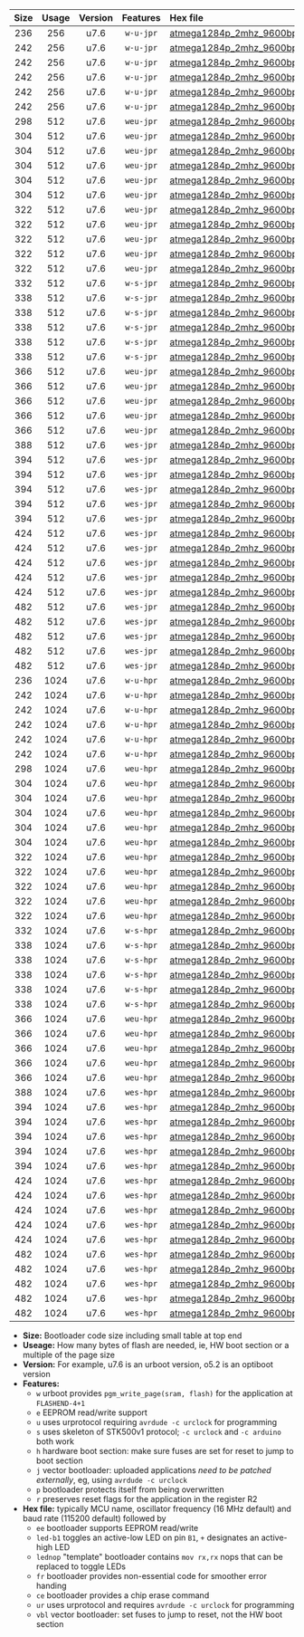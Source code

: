 |Size|Usage|Version|Features|Hex file|
|:-:|:-:|:-:|:-:|:--|
|236|256|u7.6|`w-u-jpr`|[atmega1284p_2mhz_9600bps_ur_vbl.hex](https://raw.githubusercontent.com/stefanrueger/urboot/main//atmega1284p_2mhz_9600bps_ur_vbl.hex)|
|242|256|u7.6|`w-u-jpr`|[atmega1284p_2mhz_9600bps_led+b5_ur_vbl.hex](https://raw.githubusercontent.com/stefanrueger/urboot/main//atmega1284p_2mhz_9600bps_led+b5_ur_vbl.hex)|
|242|256|u7.6|`w-u-jpr`|[atmega1284p_2mhz_9600bps_led+b7_ur_vbl.hex](https://raw.githubusercontent.com/stefanrueger/urboot/main//atmega1284p_2mhz_9600bps_led+b7_ur_vbl.hex)|
|242|256|u7.6|`w-u-jpr`|[atmega1284p_2mhz_9600bps_led+c7_ur_vbl.hex](https://raw.githubusercontent.com/stefanrueger/urboot/main//atmega1284p_2mhz_9600bps_led+c7_ur_vbl.hex)|
|242|256|u7.6|`w-u-jpr`|[atmega1284p_2mhz_9600bps_led+d7_ur_vbl.hex](https://raw.githubusercontent.com/stefanrueger/urboot/main//atmega1284p_2mhz_9600bps_led+d7_ur_vbl.hex)|
|242|256|u7.6|`w-u-jpr`|[atmega1284p_2mhz_9600bps_lednop_ur_vbl.hex](https://raw.githubusercontent.com/stefanrueger/urboot/main//atmega1284p_2mhz_9600bps_lednop_ur_vbl.hex)|
|298|512|u7.6|`weu-jpr`|[atmega1284p_2mhz_9600bps_ee_ur_vbl.hex](https://raw.githubusercontent.com/stefanrueger/urboot/main//atmega1284p_2mhz_9600bps_ee_ur_vbl.hex)|
|304|512|u7.6|`weu-jpr`|[atmega1284p_2mhz_9600bps_ee_led+b5_ur_vbl.hex](https://raw.githubusercontent.com/stefanrueger/urboot/main//atmega1284p_2mhz_9600bps_ee_led+b5_ur_vbl.hex)|
|304|512|u7.6|`weu-jpr`|[atmega1284p_2mhz_9600bps_ee_led+b7_ur_vbl.hex](https://raw.githubusercontent.com/stefanrueger/urboot/main//atmega1284p_2mhz_9600bps_ee_led+b7_ur_vbl.hex)|
|304|512|u7.6|`weu-jpr`|[atmega1284p_2mhz_9600bps_ee_led+c7_ur_vbl.hex](https://raw.githubusercontent.com/stefanrueger/urboot/main//atmega1284p_2mhz_9600bps_ee_led+c7_ur_vbl.hex)|
|304|512|u7.6|`weu-jpr`|[atmega1284p_2mhz_9600bps_ee_led+d7_ur_vbl.hex](https://raw.githubusercontent.com/stefanrueger/urboot/main//atmega1284p_2mhz_9600bps_ee_led+d7_ur_vbl.hex)|
|304|512|u7.6|`weu-jpr`|[atmega1284p_2mhz_9600bps_ee_lednop_ur_vbl.hex](https://raw.githubusercontent.com/stefanrueger/urboot/main//atmega1284p_2mhz_9600bps_ee_lednop_ur_vbl.hex)|
|322|512|u7.6|`weu-jpr`|[atmega1284p_2mhz_9600bps_ee_led+b5_fr_ur_vbl.hex](https://raw.githubusercontent.com/stefanrueger/urboot/main//atmega1284p_2mhz_9600bps_ee_led+b5_fr_ur_vbl.hex)|
|322|512|u7.6|`weu-jpr`|[atmega1284p_2mhz_9600bps_ee_led+b7_fr_ur_vbl.hex](https://raw.githubusercontent.com/stefanrueger/urboot/main//atmega1284p_2mhz_9600bps_ee_led+b7_fr_ur_vbl.hex)|
|322|512|u7.6|`weu-jpr`|[atmega1284p_2mhz_9600bps_ee_led+c7_fr_ur_vbl.hex](https://raw.githubusercontent.com/stefanrueger/urboot/main//atmega1284p_2mhz_9600bps_ee_led+c7_fr_ur_vbl.hex)|
|322|512|u7.6|`weu-jpr`|[atmega1284p_2mhz_9600bps_ee_led+d7_fr_ur_vbl.hex](https://raw.githubusercontent.com/stefanrueger/urboot/main//atmega1284p_2mhz_9600bps_ee_led+d7_fr_ur_vbl.hex)|
|322|512|u7.6|`weu-jpr`|[atmega1284p_2mhz_9600bps_ee_lednop_fr_ur_vbl.hex](https://raw.githubusercontent.com/stefanrueger/urboot/main//atmega1284p_2mhz_9600bps_ee_lednop_fr_ur_vbl.hex)|
|332|512|u7.6|`w-s-jpr`|[atmega1284p_2mhz_9600bps_vbl.hex](https://raw.githubusercontent.com/stefanrueger/urboot/main//atmega1284p_2mhz_9600bps_vbl.hex)|
|338|512|u7.6|`w-s-jpr`|[atmega1284p_2mhz_9600bps_led+b5_vbl.hex](https://raw.githubusercontent.com/stefanrueger/urboot/main//atmega1284p_2mhz_9600bps_led+b5_vbl.hex)|
|338|512|u7.6|`w-s-jpr`|[atmega1284p_2mhz_9600bps_led+b7_vbl.hex](https://raw.githubusercontent.com/stefanrueger/urboot/main//atmega1284p_2mhz_9600bps_led+b7_vbl.hex)|
|338|512|u7.6|`w-s-jpr`|[atmega1284p_2mhz_9600bps_led+c7_vbl.hex](https://raw.githubusercontent.com/stefanrueger/urboot/main//atmega1284p_2mhz_9600bps_led+c7_vbl.hex)|
|338|512|u7.6|`w-s-jpr`|[atmega1284p_2mhz_9600bps_led+d7_vbl.hex](https://raw.githubusercontent.com/stefanrueger/urboot/main//atmega1284p_2mhz_9600bps_led+d7_vbl.hex)|
|338|512|u7.6|`w-s-jpr`|[atmega1284p_2mhz_9600bps_lednop_vbl.hex](https://raw.githubusercontent.com/stefanrueger/urboot/main//atmega1284p_2mhz_9600bps_lednop_vbl.hex)|
|366|512|u7.6|`weu-jpr`|[atmega1284p_2mhz_9600bps_ee_led+b5_fr_ce_ur_vbl.hex](https://raw.githubusercontent.com/stefanrueger/urboot/main//atmega1284p_2mhz_9600bps_ee_led+b5_fr_ce_ur_vbl.hex)|
|366|512|u7.6|`weu-jpr`|[atmega1284p_2mhz_9600bps_ee_led+b7_fr_ce_ur_vbl.hex](https://raw.githubusercontent.com/stefanrueger/urboot/main//atmega1284p_2mhz_9600bps_ee_led+b7_fr_ce_ur_vbl.hex)|
|366|512|u7.6|`weu-jpr`|[atmega1284p_2mhz_9600bps_ee_led+c7_fr_ce_ur_vbl.hex](https://raw.githubusercontent.com/stefanrueger/urboot/main//atmega1284p_2mhz_9600bps_ee_led+c7_fr_ce_ur_vbl.hex)|
|366|512|u7.6|`weu-jpr`|[atmega1284p_2mhz_9600bps_ee_led+d7_fr_ce_ur_vbl.hex](https://raw.githubusercontent.com/stefanrueger/urboot/main//atmega1284p_2mhz_9600bps_ee_led+d7_fr_ce_ur_vbl.hex)|
|366|512|u7.6|`weu-jpr`|[atmega1284p_2mhz_9600bps_ee_lednop_fr_ce_ur_vbl.hex](https://raw.githubusercontent.com/stefanrueger/urboot/main//atmega1284p_2mhz_9600bps_ee_lednop_fr_ce_ur_vbl.hex)|
|388|512|u7.6|`wes-jpr`|[atmega1284p_2mhz_9600bps_ee_vbl.hex](https://raw.githubusercontent.com/stefanrueger/urboot/main//atmega1284p_2mhz_9600bps_ee_vbl.hex)|
|394|512|u7.6|`wes-jpr`|[atmega1284p_2mhz_9600bps_ee_led+b5_vbl.hex](https://raw.githubusercontent.com/stefanrueger/urboot/main//atmega1284p_2mhz_9600bps_ee_led+b5_vbl.hex)|
|394|512|u7.6|`wes-jpr`|[atmega1284p_2mhz_9600bps_ee_led+b7_vbl.hex](https://raw.githubusercontent.com/stefanrueger/urboot/main//atmega1284p_2mhz_9600bps_ee_led+b7_vbl.hex)|
|394|512|u7.6|`wes-jpr`|[atmega1284p_2mhz_9600bps_ee_led+c7_vbl.hex](https://raw.githubusercontent.com/stefanrueger/urboot/main//atmega1284p_2mhz_9600bps_ee_led+c7_vbl.hex)|
|394|512|u7.6|`wes-jpr`|[atmega1284p_2mhz_9600bps_ee_led+d7_vbl.hex](https://raw.githubusercontent.com/stefanrueger/urboot/main//atmega1284p_2mhz_9600bps_ee_led+d7_vbl.hex)|
|394|512|u7.6|`wes-jpr`|[atmega1284p_2mhz_9600bps_ee_lednop_vbl.hex](https://raw.githubusercontent.com/stefanrueger/urboot/main//atmega1284p_2mhz_9600bps_ee_lednop_vbl.hex)|
|424|512|u7.6|`wes-jpr`|[atmega1284p_2mhz_9600bps_ee_led+b5_fr_vbl.hex](https://raw.githubusercontent.com/stefanrueger/urboot/main//atmega1284p_2mhz_9600bps_ee_led+b5_fr_vbl.hex)|
|424|512|u7.6|`wes-jpr`|[atmega1284p_2mhz_9600bps_ee_led+b7_fr_vbl.hex](https://raw.githubusercontent.com/stefanrueger/urboot/main//atmega1284p_2mhz_9600bps_ee_led+b7_fr_vbl.hex)|
|424|512|u7.6|`wes-jpr`|[atmega1284p_2mhz_9600bps_ee_led+c7_fr_vbl.hex](https://raw.githubusercontent.com/stefanrueger/urboot/main//atmega1284p_2mhz_9600bps_ee_led+c7_fr_vbl.hex)|
|424|512|u7.6|`wes-jpr`|[atmega1284p_2mhz_9600bps_ee_led+d7_fr_vbl.hex](https://raw.githubusercontent.com/stefanrueger/urboot/main//atmega1284p_2mhz_9600bps_ee_led+d7_fr_vbl.hex)|
|424|512|u7.6|`wes-jpr`|[atmega1284p_2mhz_9600bps_ee_lednop_fr_vbl.hex](https://raw.githubusercontent.com/stefanrueger/urboot/main//atmega1284p_2mhz_9600bps_ee_lednop_fr_vbl.hex)|
|482|512|u7.6|`wes-jpr`|[atmega1284p_2mhz_9600bps_ee_led+b5_fr_ce_vbl.hex](https://raw.githubusercontent.com/stefanrueger/urboot/main//atmega1284p_2mhz_9600bps_ee_led+b5_fr_ce_vbl.hex)|
|482|512|u7.6|`wes-jpr`|[atmega1284p_2mhz_9600bps_ee_led+b7_fr_ce_vbl.hex](https://raw.githubusercontent.com/stefanrueger/urboot/main//atmega1284p_2mhz_9600bps_ee_led+b7_fr_ce_vbl.hex)|
|482|512|u7.6|`wes-jpr`|[atmega1284p_2mhz_9600bps_ee_led+c7_fr_ce_vbl.hex](https://raw.githubusercontent.com/stefanrueger/urboot/main//atmega1284p_2mhz_9600bps_ee_led+c7_fr_ce_vbl.hex)|
|482|512|u7.6|`wes-jpr`|[atmega1284p_2mhz_9600bps_ee_led+d7_fr_ce_vbl.hex](https://raw.githubusercontent.com/stefanrueger/urboot/main//atmega1284p_2mhz_9600bps_ee_led+d7_fr_ce_vbl.hex)|
|482|512|u7.6|`wes-jpr`|[atmega1284p_2mhz_9600bps_ee_lednop_fr_ce_vbl.hex](https://raw.githubusercontent.com/stefanrueger/urboot/main//atmega1284p_2mhz_9600bps_ee_lednop_fr_ce_vbl.hex)|
|236|1024|u7.6|`w-u-hpr`|[atmega1284p_2mhz_9600bps_ur.hex](https://raw.githubusercontent.com/stefanrueger/urboot/main//atmega1284p_2mhz_9600bps_ur.hex)|
|242|1024|u7.6|`w-u-hpr`|[atmega1284p_2mhz_9600bps_led+b5_ur.hex](https://raw.githubusercontent.com/stefanrueger/urboot/main//atmega1284p_2mhz_9600bps_led+b5_ur.hex)|
|242|1024|u7.6|`w-u-hpr`|[atmega1284p_2mhz_9600bps_led+b7_ur.hex](https://raw.githubusercontent.com/stefanrueger/urboot/main//atmega1284p_2mhz_9600bps_led+b7_ur.hex)|
|242|1024|u7.6|`w-u-hpr`|[atmega1284p_2mhz_9600bps_led+c7_ur.hex](https://raw.githubusercontent.com/stefanrueger/urboot/main//atmega1284p_2mhz_9600bps_led+c7_ur.hex)|
|242|1024|u7.6|`w-u-hpr`|[atmega1284p_2mhz_9600bps_led+d7_ur.hex](https://raw.githubusercontent.com/stefanrueger/urboot/main//atmega1284p_2mhz_9600bps_led+d7_ur.hex)|
|242|1024|u7.6|`w-u-hpr`|[atmega1284p_2mhz_9600bps_lednop_ur.hex](https://raw.githubusercontent.com/stefanrueger/urboot/main//atmega1284p_2mhz_9600bps_lednop_ur.hex)|
|298|1024|u7.6|`weu-hpr`|[atmega1284p_2mhz_9600bps_ee_ur.hex](https://raw.githubusercontent.com/stefanrueger/urboot/main//atmega1284p_2mhz_9600bps_ee_ur.hex)|
|304|1024|u7.6|`weu-hpr`|[atmega1284p_2mhz_9600bps_ee_led+b5_ur.hex](https://raw.githubusercontent.com/stefanrueger/urboot/main//atmega1284p_2mhz_9600bps_ee_led+b5_ur.hex)|
|304|1024|u7.6|`weu-hpr`|[atmega1284p_2mhz_9600bps_ee_led+b7_ur.hex](https://raw.githubusercontent.com/stefanrueger/urboot/main//atmega1284p_2mhz_9600bps_ee_led+b7_ur.hex)|
|304|1024|u7.6|`weu-hpr`|[atmega1284p_2mhz_9600bps_ee_led+c7_ur.hex](https://raw.githubusercontent.com/stefanrueger/urboot/main//atmega1284p_2mhz_9600bps_ee_led+c7_ur.hex)|
|304|1024|u7.6|`weu-hpr`|[atmega1284p_2mhz_9600bps_ee_led+d7_ur.hex](https://raw.githubusercontent.com/stefanrueger/urboot/main//atmega1284p_2mhz_9600bps_ee_led+d7_ur.hex)|
|304|1024|u7.6|`weu-hpr`|[atmega1284p_2mhz_9600bps_ee_lednop_ur.hex](https://raw.githubusercontent.com/stefanrueger/urboot/main//atmega1284p_2mhz_9600bps_ee_lednop_ur.hex)|
|322|1024|u7.6|`weu-hpr`|[atmega1284p_2mhz_9600bps_ee_led+b5_fr_ur.hex](https://raw.githubusercontent.com/stefanrueger/urboot/main//atmega1284p_2mhz_9600bps_ee_led+b5_fr_ur.hex)|
|322|1024|u7.6|`weu-hpr`|[atmega1284p_2mhz_9600bps_ee_led+b7_fr_ur.hex](https://raw.githubusercontent.com/stefanrueger/urboot/main//atmega1284p_2mhz_9600bps_ee_led+b7_fr_ur.hex)|
|322|1024|u7.6|`weu-hpr`|[atmega1284p_2mhz_9600bps_ee_led+c7_fr_ur.hex](https://raw.githubusercontent.com/stefanrueger/urboot/main//atmega1284p_2mhz_9600bps_ee_led+c7_fr_ur.hex)|
|322|1024|u7.6|`weu-hpr`|[atmega1284p_2mhz_9600bps_ee_led+d7_fr_ur.hex](https://raw.githubusercontent.com/stefanrueger/urboot/main//atmega1284p_2mhz_9600bps_ee_led+d7_fr_ur.hex)|
|322|1024|u7.6|`weu-hpr`|[atmega1284p_2mhz_9600bps_ee_lednop_fr_ur.hex](https://raw.githubusercontent.com/stefanrueger/urboot/main//atmega1284p_2mhz_9600bps_ee_lednop_fr_ur.hex)|
|332|1024|u7.6|`w-s-hpr`|[atmega1284p_2mhz_9600bps.hex](https://raw.githubusercontent.com/stefanrueger/urboot/main//atmega1284p_2mhz_9600bps.hex)|
|338|1024|u7.6|`w-s-hpr`|[atmega1284p_2mhz_9600bps_led+b5.hex](https://raw.githubusercontent.com/stefanrueger/urboot/main//atmega1284p_2mhz_9600bps_led+b5.hex)|
|338|1024|u7.6|`w-s-hpr`|[atmega1284p_2mhz_9600bps_led+b7.hex](https://raw.githubusercontent.com/stefanrueger/urboot/main//atmega1284p_2mhz_9600bps_led+b7.hex)|
|338|1024|u7.6|`w-s-hpr`|[atmega1284p_2mhz_9600bps_led+c7.hex](https://raw.githubusercontent.com/stefanrueger/urboot/main//atmega1284p_2mhz_9600bps_led+c7.hex)|
|338|1024|u7.6|`w-s-hpr`|[atmega1284p_2mhz_9600bps_led+d7.hex](https://raw.githubusercontent.com/stefanrueger/urboot/main//atmega1284p_2mhz_9600bps_led+d7.hex)|
|338|1024|u7.6|`w-s-hpr`|[atmega1284p_2mhz_9600bps_lednop.hex](https://raw.githubusercontent.com/stefanrueger/urboot/main//atmega1284p_2mhz_9600bps_lednop.hex)|
|366|1024|u7.6|`weu-hpr`|[atmega1284p_2mhz_9600bps_ee_led+b5_fr_ce_ur.hex](https://raw.githubusercontent.com/stefanrueger/urboot/main//atmega1284p_2mhz_9600bps_ee_led+b5_fr_ce_ur.hex)|
|366|1024|u7.6|`weu-hpr`|[atmega1284p_2mhz_9600bps_ee_led+b7_fr_ce_ur.hex](https://raw.githubusercontent.com/stefanrueger/urboot/main//atmega1284p_2mhz_9600bps_ee_led+b7_fr_ce_ur.hex)|
|366|1024|u7.6|`weu-hpr`|[atmega1284p_2mhz_9600bps_ee_led+c7_fr_ce_ur.hex](https://raw.githubusercontent.com/stefanrueger/urboot/main//atmega1284p_2mhz_9600bps_ee_led+c7_fr_ce_ur.hex)|
|366|1024|u7.6|`weu-hpr`|[atmega1284p_2mhz_9600bps_ee_led+d7_fr_ce_ur.hex](https://raw.githubusercontent.com/stefanrueger/urboot/main//atmega1284p_2mhz_9600bps_ee_led+d7_fr_ce_ur.hex)|
|366|1024|u7.6|`weu-hpr`|[atmega1284p_2mhz_9600bps_ee_lednop_fr_ce_ur.hex](https://raw.githubusercontent.com/stefanrueger/urboot/main//atmega1284p_2mhz_9600bps_ee_lednop_fr_ce_ur.hex)|
|388|1024|u7.6|`wes-hpr`|[atmega1284p_2mhz_9600bps_ee.hex](https://raw.githubusercontent.com/stefanrueger/urboot/main//atmega1284p_2mhz_9600bps_ee.hex)|
|394|1024|u7.6|`wes-hpr`|[atmega1284p_2mhz_9600bps_ee_led+b5.hex](https://raw.githubusercontent.com/stefanrueger/urboot/main//atmega1284p_2mhz_9600bps_ee_led+b5.hex)|
|394|1024|u7.6|`wes-hpr`|[atmega1284p_2mhz_9600bps_ee_led+b7.hex](https://raw.githubusercontent.com/stefanrueger/urboot/main//atmega1284p_2mhz_9600bps_ee_led+b7.hex)|
|394|1024|u7.6|`wes-hpr`|[atmega1284p_2mhz_9600bps_ee_led+c7.hex](https://raw.githubusercontent.com/stefanrueger/urboot/main//atmega1284p_2mhz_9600bps_ee_led+c7.hex)|
|394|1024|u7.6|`wes-hpr`|[atmega1284p_2mhz_9600bps_ee_led+d7.hex](https://raw.githubusercontent.com/stefanrueger/urboot/main//atmega1284p_2mhz_9600bps_ee_led+d7.hex)|
|394|1024|u7.6|`wes-hpr`|[atmega1284p_2mhz_9600bps_ee_lednop.hex](https://raw.githubusercontent.com/stefanrueger/urboot/main//atmega1284p_2mhz_9600bps_ee_lednop.hex)|
|424|1024|u7.6|`wes-hpr`|[atmega1284p_2mhz_9600bps_ee_led+b5_fr.hex](https://raw.githubusercontent.com/stefanrueger/urboot/main//atmega1284p_2mhz_9600bps_ee_led+b5_fr.hex)|
|424|1024|u7.6|`wes-hpr`|[atmega1284p_2mhz_9600bps_ee_led+b7_fr.hex](https://raw.githubusercontent.com/stefanrueger/urboot/main//atmega1284p_2mhz_9600bps_ee_led+b7_fr.hex)|
|424|1024|u7.6|`wes-hpr`|[atmega1284p_2mhz_9600bps_ee_led+c7_fr.hex](https://raw.githubusercontent.com/stefanrueger/urboot/main//atmega1284p_2mhz_9600bps_ee_led+c7_fr.hex)|
|424|1024|u7.6|`wes-hpr`|[atmega1284p_2mhz_9600bps_ee_led+d7_fr.hex](https://raw.githubusercontent.com/stefanrueger/urboot/main//atmega1284p_2mhz_9600bps_ee_led+d7_fr.hex)|
|424|1024|u7.6|`wes-hpr`|[atmega1284p_2mhz_9600bps_ee_lednop_fr.hex](https://raw.githubusercontent.com/stefanrueger/urboot/main//atmega1284p_2mhz_9600bps_ee_lednop_fr.hex)|
|482|1024|u7.6|`wes-hpr`|[atmega1284p_2mhz_9600bps_ee_led+b5_fr_ce.hex](https://raw.githubusercontent.com/stefanrueger/urboot/main//atmega1284p_2mhz_9600bps_ee_led+b5_fr_ce.hex)|
|482|1024|u7.6|`wes-hpr`|[atmega1284p_2mhz_9600bps_ee_led+b7_fr_ce.hex](https://raw.githubusercontent.com/stefanrueger/urboot/main//atmega1284p_2mhz_9600bps_ee_led+b7_fr_ce.hex)|
|482|1024|u7.6|`wes-hpr`|[atmega1284p_2mhz_9600bps_ee_led+c7_fr_ce.hex](https://raw.githubusercontent.com/stefanrueger/urboot/main//atmega1284p_2mhz_9600bps_ee_led+c7_fr_ce.hex)|
|482|1024|u7.6|`wes-hpr`|[atmega1284p_2mhz_9600bps_ee_led+d7_fr_ce.hex](https://raw.githubusercontent.com/stefanrueger/urboot/main//atmega1284p_2mhz_9600bps_ee_led+d7_fr_ce.hex)|
|482|1024|u7.6|`wes-hpr`|[atmega1284p_2mhz_9600bps_ee_lednop_fr_ce.hex](https://raw.githubusercontent.com/stefanrueger/urboot/main//atmega1284p_2mhz_9600bps_ee_lednop_fr_ce.hex)|

- **Size:** Bootloader code size including small table at top end
- **Useage:** How many bytes of flash are needed, ie, HW boot section or a multiple of the page size
- **Version:** For example, u7.6 is an urboot version, o5.2 is an optiboot version
- **Features:**
  + `w` urboot provides `pgm_write_page(sram, flash)` for the application at `FLASHEND-4+1`
  + `e` EEPROM read/write support
  + `u` uses urprotocol requiring `avrdude -c urclock` for programming
  + `s` uses skeleton of STK500v1 protocol; `-c urclock` and `-c arduino` both work
  + `h` hardware boot section: make sure fuses are set for reset to jump to boot section
  + `j` vector bootloader: uploaded applications *need to be patched externally*, eg, using `avrdude -c urclock`
  + `p` bootloader protects itself from being overwritten
  + `r` preserves reset flags for the application in the register R2
- **Hex file:** typically MCU name, oscillator frequency (16 MHz default) and baud rate (115200 default) followed by
  + `ee` bootloader supports EEPROM read/write
  + `led-b1` toggles an active-low LED on pin `B1`, `+` designates an active-high LED
  + `lednop` "template" bootloader contains `mov rx,rx` nops that can be replaced to toggle LEDs
  + `fr` bootloader provides non-essential code for smoother error handing
  + `ce` bootloader provides a chip erase command
  + `ur` uses urprotocol and requires `avrdude -c urclock` for programming
  + `vbl` vector bootloader: set fuses to jump to reset, not the HW boot section
